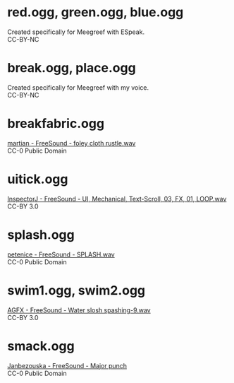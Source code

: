 # red.ogg, green.ogg, blue.ogg
Created specifically for Meegreef with ESpeak.\
CC-BY-NC

# break.ogg, place.ogg
Created specifically for Meegreef with my voice.\
CC-BY-NC

# breakfabric.ogg
[martian - FreeSound - foley cloth rustle.wav](https://freesound.org/people/martian/sounds/19291/)\
CC-0 Public Domain

# uitick.ogg
[InspectorJ - FreeSound - UI, Mechanical, Text-Scroll, 03, FX, 01, LOOP.wav](https://freesound.org/people/InspectorJ/sounds/458587/)\
CC-BY 3.0

# splash.ogg
[petenice - FreeSound - SPLASH.wav](https://freesound.org/people/petenice/sounds/9508/)\
CC-0 Public Domain

# swim1.ogg, swim2.ogg
[AGFX - FreeSound - Water slosh spashing-9.wav](https://freesound.org/people/AGFX/sounds/20439/)\
CC-BY 3.0

# smack.ogg
[Janbezouska - FreeSound - Major punch](https://freesound.org/people/janbezouska/sounds/399183/)\
CC-0 Public Domain